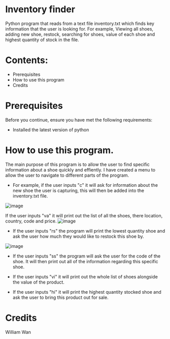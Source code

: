 # Inventory finder 

Python program that reads from a text file inventory.txt which finds key information that the user is looking for. For example, Viewing all shoes, adding new shoe, restock, searching for shoes, value of each shoe and highest quantity of stock in the file. 

# Contents:
* Prerequisites  
* How to use this program 
* Credits 


# Prerequisites
Before you continue, ensure you have met the following requirements:
* Installed the latest version of python

# How to use this program. 
The main purpose of this program is to allow the user to find specific information about a shoe quickly and effiently. I have created a menu to allow the user to navigate to different parts of the program.

* For example, if the user inputs "c" it will ask for information about the new shoe the user is capturing, this will then be added into the inventory.txt file.

![image](https://user-images.githubusercontent.com/122927183/214085702-bc392784-dc94-4037-a386-067dee2ed5b3.png)

If the user inputs "va" it will print out the list of all the shoes, there location, country, code and price. 
![image](https://user-images.githubusercontent.com/122927183/214086638-29510de0-cd08-4f2f-8fe5-3fd6de1fbddb.png)

* If the user inputs "rs" the program will print the lowest quantity shoe and ask the user how much they would like to restock this shoe by. 


![image](https://user-images.githubusercontent.com/122927183/214088039-ab2b2fa1-790e-4afc-be5f-db131bfb47a9.png)

* If the user inputs "ss" the program will ask the user for the code of the shoe. It will then print out all of the information regarding this specific shoe. 

* If the user inputs "vi" it will print out the whole list of shoes alongside the value of the product.

* If the user inputs "hi" it will print the highest quantity stocked shoe and ask the user to bring this product out for sale. 


# Credits 
William Wan 
